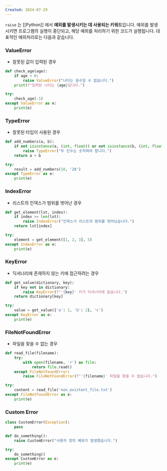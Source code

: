 ```yaml
---
Created: 2024-07-29
---
```


`raise` 는 [[Python]] 에서 **예외를 발생시키는 데 사용되는 키워드**입니다. 예외를 발생시키면 프로그램의 실행이 중단되고, 해당 예외를 처리하기 위한 코드가 실행됩니다. 대표적인 예외처리로는 다음과 같습니다.

### ValueError
- 잘못된 값이 입력된 경우

```python
def check_age(age):
    if age < 0:
        raise ValueError("나이는 음수일 수 없습니다.")
    print(f"입력된 나이는 {age}입니다.")

try:
    check_age(-1)
except ValueError as e:
    print(e)
```

### TypeError
- 잘못된 타입이 사용된 경우

```python
def add_numbers(a, b):
    if not isinstance(a, (int, float)) or not isinstance(b, (int, float)):
        raise TypeError("두 인수는 숫자여야 합니다.")
    return a + b

try:
    result = add_numbers(10, '20')
except TypeError as e:
    print(e)

```

### IndexError
- 리스트의 인덱스가 범위를 벗어난 경우

```python
def get_element(lst, index):
    if index >= len(lst):
        raise IndexError("인덱스가 리스트의 범위를 벗어났습니다.")
    return lst[index]

try:
    element = get_element([1, 2, 3], 5)
except IndexError as e:
    print(e)

```

### KeyError
- 딕셔너리에 존재하지 않는 키에 접근하려는 경우

```python
def get_value(dictionary, key):
    if key not in dictionary:
        raise KeyError(f"'{key}' 키가 딕셔너리에 없습니다.")
    return dictionary[key]

try:
    value = get_value({'a': 1, 'b': 2}, 'c')
except KeyError as e:
    print(e)

```

### FileNotFoundError
- 파일을 찾을 수 없는 경우

```python
def read_file(filename):
    try:
        with open(filename, 'r') as file:
            return file.read()
    except FileNotFoundError:
        raise FileNotFoundError(f"'{filename}' 파일을 찾을 수 없습니다.")

try:
    content = read_file('non_existent_file.txt')
except FileNotFoundError as e:
    print(e)

```

### Custom Error

```python
class CustomError(Exception):
    pass

def do_something():
    raise CustomError("사용자 정의 예외가 발생했습니다.")

try:
    do_something()
except CustomError as e:
    print(e)

```

